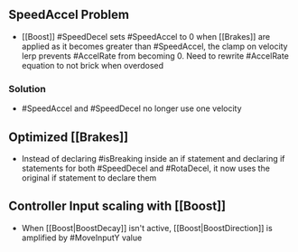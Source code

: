 ## SpeedAccel Problem
- [[Boost]] #SpeedDecel sets #SpeedAccel to 0 when [[Brakes]] are applied as it becomes greater than #SpeedAccel, the clamp on velocity lerp prevents #AccelRate from becoming 0. Need to rewrite #AccelRate equation to not brick when overdosed

### Solution
- #SpeedAccel and #SpeedDecel no longer use one velocity 

## Optimized [[Brakes]]
- Instead of declaring #isBreaking inside an if statement and declaring if statements for both #SpeedDecel and #RotaDecel, it now uses the original if statement to declare them

## Controller Input scaling with [[Boost]]
- When [[Boost|BoostDecay]] isn't active, [[Boost|BoostDirection]] is amplified by #MoveInputY value 